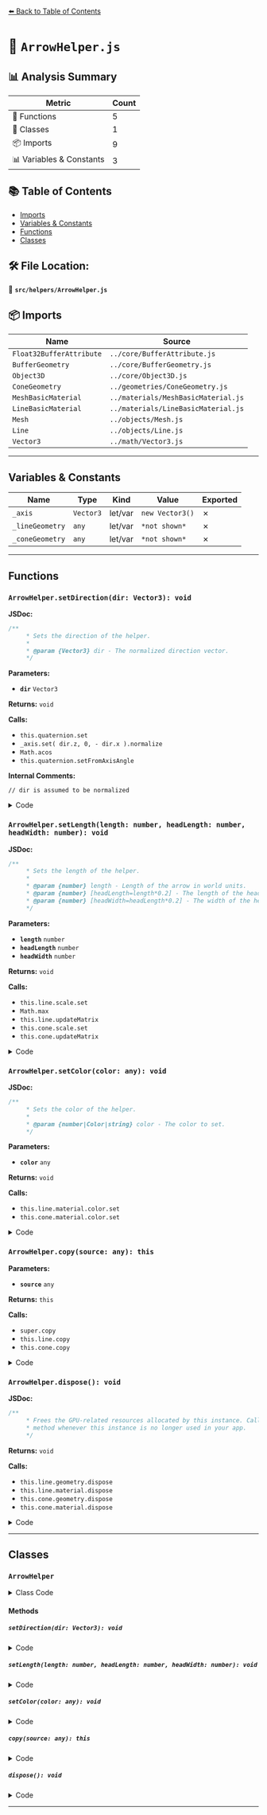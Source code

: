 [⬅️ Back to Table of Contents](../../index.md)

# 📄 `ArrowHelper.js`

## 📊 Analysis Summary

| Metric | Count |
|--------|-------|
| 🔧 Functions | 5 |
| 🧱 Classes | 1 |
| 📦 Imports | 9 |
| 📊 Variables & Constants | 3 |

## 📚 Table of Contents

- [Imports](#imports)
- [Variables & Constants](#variables-constants)
- [Functions](#functions)
- [Classes](#classes)

## 🛠️ File Location:
📂 **`src/helpers/ArrowHelper.js`**

## 📦 Imports

| Name | Source |
|------|--------|
| `Float32BufferAttribute` | `../core/BufferAttribute.js` |
| `BufferGeometry` | `../core/BufferGeometry.js` |
| `Object3D` | `../core/Object3D.js` |
| `ConeGeometry` | `../geometries/ConeGeometry.js` |
| `MeshBasicMaterial` | `../materials/MeshBasicMaterial.js` |
| `LineBasicMaterial` | `../materials/LineBasicMaterial.js` |
| `Mesh` | `../objects/Mesh.js` |
| `Line` | `../objects/Line.js` |
| `Vector3` | `../math/Vector3.js` |


---

## Variables & Constants

| Name | Type | Kind | Value | Exported |
|------|------|------|-------|----------|
| `_axis` | `Vector3` | let/var | `new Vector3()` | ✗ |
| `_lineGeometry` | `any` | let/var | `*not shown*` | ✗ |
| `_coneGeometry` | `any` | let/var | `*not shown*` | ✗ |


---

## Functions

### `ArrowHelper.setDirection(dir: Vector3): void`

**JSDoc:**
```typescript
/**
	 * Sets the direction of the helper.
	 *
	 * @param {Vector3} dir - The normalized direction vector.
	 */
```

**Parameters:**

- **`dir`** `Vector3`

**Returns:** `void`

**Calls:**

- `this.quaternion.set`
- `_axis.set( dir.z, 0, - dir.x ).normalize`
- `Math.acos`
- `this.quaternion.setFromAxisAngle`

**Internal Comments:**
```
// dir is assumed to be normalized
```

<details><summary>Code</summary>

```typescript
setDirection( dir ) {

		// dir is assumed to be normalized

		if ( dir.y > 0.99999 ) {

			this.quaternion.set( 0, 0, 0, 1 );

		} else if ( dir.y < - 0.99999 ) {

			this.quaternion.set( 1, 0, 0, 0 );

		} else {

			_axis.set( dir.z, 0, - dir.x ).normalize();

			const radians = Math.acos( dir.y );

			this.quaternion.setFromAxisAngle( _axis, radians );

		}

	}
```
</details>

### `ArrowHelper.setLength(length: number, headLength: number, headWidth: number): void`

**JSDoc:**
```typescript
/**
	 * Sets the length of the helper.
	 *
	 * @param {number} length - Length of the arrow in world units.
	 * @param {number} [headLength=length*0.2] - The length of the head of the arrow.
	 * @param {number} [headWidth=headLength*0.2] - The width of the head of the arrow.
	 */
```

**Parameters:**

- **`length`** `number`
- **`headLength`** `number`
- **`headWidth`** `number`

**Returns:** `void`

**Calls:**

- `this.line.scale.set`
- `Math.max`
- `this.line.updateMatrix`
- `this.cone.scale.set`
- `this.cone.updateMatrix`

<details><summary>Code</summary>

```typescript
setLength( length, headLength = length * 0.2, headWidth = headLength * 0.2 ) {

		this.line.scale.set( 1, Math.max( 0.0001, length - headLength ), 1 ); // see #17458
		this.line.updateMatrix();

		this.cone.scale.set( headWidth, headLength, headWidth );
		this.cone.position.y = length;
		this.cone.updateMatrix();

	}
```
</details>

### `ArrowHelper.setColor(color: any): void`

**JSDoc:**
```typescript
/**
	 * Sets the color of the helper.
	 *
	 * @param {number|Color|string} color - The color to set.
	 */
```

**Parameters:**

- **`color`** `any`

**Returns:** `void`

**Calls:**

- `this.line.material.color.set`
- `this.cone.material.color.set`

<details><summary>Code</summary>

```typescript
setColor( color ) {

		this.line.material.color.set( color );
		this.cone.material.color.set( color );

	}
```
</details>

### `ArrowHelper.copy(source: any): this`

**Parameters:**

- **`source`** `any`

**Returns:** `this`

**Calls:**

- `super.copy`
- `this.line.copy`
- `this.cone.copy`

<details><summary>Code</summary>

```typescript
copy( source ) {

		super.copy( source, false );

		this.line.copy( source.line );
		this.cone.copy( source.cone );

		return this;

	}
```
</details>

### `ArrowHelper.dispose(): void`

**JSDoc:**
```typescript
/**
	 * Frees the GPU-related resources allocated by this instance. Call this
	 * method whenever this instance is no longer used in your app.
	 */
```

**Returns:** `void`

**Calls:**

- `this.line.geometry.dispose`
- `this.line.material.dispose`
- `this.cone.geometry.dispose`
- `this.cone.material.dispose`

<details><summary>Code</summary>

```typescript
dispose() {

		this.line.geometry.dispose();
		this.line.material.dispose();
		this.cone.geometry.dispose();
		this.cone.material.dispose();

	}
```
</details>


---

## Classes

### `ArrowHelper`

<details><summary>Class Code</summary>

```ts
class ArrowHelper extends Object3D {

	/**
	 * Constructs a new arrow helper.
	 *
	 * @param {Vector3} [dir=(0, 0, 1)] - The (normalized) direction vector.
	 * @param {Vector3} [origin=(0, 0, 0)] - Point at which the arrow starts.
	 * @param {number} [length=1] - Length of the arrow in world units.
	 * @param {(number|Color|string)} [color=0xffff00] - Color of the arrow.
	 * @param {number} [headLength=length*0.2] - The length of the head of the arrow.
	 * @param {number} [headWidth=headLength*0.2] - The width of the head of the arrow.
	 */
	constructor( dir = new Vector3( 0, 0, 1 ), origin = new Vector3( 0, 0, 0 ), length = 1, color = 0xffff00, headLength = length * 0.2, headWidth = headLength * 0.2 ) {

		super();

		this.type = 'ArrowHelper';

		if ( _lineGeometry === undefined ) {

			_lineGeometry = new BufferGeometry();
			_lineGeometry.setAttribute( 'position', new Float32BufferAttribute( [ 0, 0, 0, 0, 1, 0 ], 3 ) );

			_coneGeometry = new ConeGeometry( 0.5, 1, 5, 1 );
			_coneGeometry.translate( 0, - 0.5, 0 );

		}

		this.position.copy( origin );

		/**
		 * The line part of the arrow helper.
		 *
		 * @type {Line}
		 */
		this.line = new Line( _lineGeometry, new LineBasicMaterial( { color: color, toneMapped: false } ) );
		this.line.matrixAutoUpdate = false;
		this.add( this.line );

		/**
		 * The cone part of the arrow helper.
		 *
		 * @type {Mesh}
		 */
		this.cone = new Mesh( _coneGeometry, new MeshBasicMaterial( { color: color, toneMapped: false } ) );
		this.cone.matrixAutoUpdate = false;
		this.add( this.cone );

		this.setDirection( dir );
		this.setLength( length, headLength, headWidth );

	}

	/**
	 * Sets the direction of the helper.
	 *
	 * @param {Vector3} dir - The normalized direction vector.
	 */
	setDirection( dir ) {

		// dir is assumed to be normalized

		if ( dir.y > 0.99999 ) {

			this.quaternion.set( 0, 0, 0, 1 );

		} else if ( dir.y < - 0.99999 ) {

			this.quaternion.set( 1, 0, 0, 0 );

		} else {

			_axis.set( dir.z, 0, - dir.x ).normalize();

			const radians = Math.acos( dir.y );

			this.quaternion.setFromAxisAngle( _axis, radians );

		}

	}

	/**
	 * Sets the length of the helper.
	 *
	 * @param {number} length - Length of the arrow in world units.
	 * @param {number} [headLength=length*0.2] - The length of the head of the arrow.
	 * @param {number} [headWidth=headLength*0.2] - The width of the head of the arrow.
	 */
	setLength( length, headLength = length * 0.2, headWidth = headLength * 0.2 ) {

		this.line.scale.set( 1, Math.max( 0.0001, length - headLength ), 1 ); // see #17458
		this.line.updateMatrix();

		this.cone.scale.set( headWidth, headLength, headWidth );
		this.cone.position.y = length;
		this.cone.updateMatrix();

	}

	/**
	 * Sets the color of the helper.
	 *
	 * @param {number|Color|string} color - The color to set.
	 */
	setColor( color ) {

		this.line.material.color.set( color );
		this.cone.material.color.set( color );

	}

	copy( source ) {

		super.copy( source, false );

		this.line.copy( source.line );
		this.cone.copy( source.cone );

		return this;

	}

	/**
	 * Frees the GPU-related resources allocated by this instance. Call this
	 * method whenever this instance is no longer used in your app.
	 */
	dispose() {

		this.line.geometry.dispose();
		this.line.material.dispose();
		this.cone.geometry.dispose();
		this.cone.material.dispose();

	}

}
```
</details>

#### Methods

##### `setDirection(dir: Vector3): void`

<details><summary>Code</summary>

```ts
setDirection( dir ) {

		// dir is assumed to be normalized

		if ( dir.y > 0.99999 ) {

			this.quaternion.set( 0, 0, 0, 1 );

		} else if ( dir.y < - 0.99999 ) {

			this.quaternion.set( 1, 0, 0, 0 );

		} else {

			_axis.set( dir.z, 0, - dir.x ).normalize();

			const radians = Math.acos( dir.y );

			this.quaternion.setFromAxisAngle( _axis, radians );

		}

	}
```
</details>

##### `setLength(length: number, headLength: number, headWidth: number): void`

<details><summary>Code</summary>

```ts
setLength( length, headLength = length * 0.2, headWidth = headLength * 0.2 ) {

		this.line.scale.set( 1, Math.max( 0.0001, length - headLength ), 1 ); // see #17458
		this.line.updateMatrix();

		this.cone.scale.set( headWidth, headLength, headWidth );
		this.cone.position.y = length;
		this.cone.updateMatrix();

	}
```
</details>

##### `setColor(color: any): void`

<details><summary>Code</summary>

```ts
setColor( color ) {

		this.line.material.color.set( color );
		this.cone.material.color.set( color );

	}
```
</details>

##### `copy(source: any): this`

<details><summary>Code</summary>

```ts
copy( source ) {

		super.copy( source, false );

		this.line.copy( source.line );
		this.cone.copy( source.cone );

		return this;

	}
```
</details>

##### `dispose(): void`

<details><summary>Code</summary>

```ts
dispose() {

		this.line.geometry.dispose();
		this.line.material.dispose();
		this.cone.geometry.dispose();
		this.cone.material.dispose();

	}
```
</details>


---